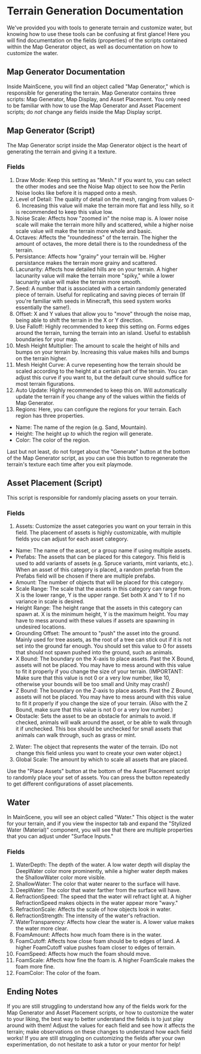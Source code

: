 # Terrain Generation Documentation
We've provided you with tools to generate terrain and customize water, but knowing how to use these tools can be confusing at first glance! Here you will find documentation on the fields (properties) of the scripts contained within the Map Generator object, as well as documentation on how to customize the water.

## Map Generator Documentation
Inside MainScene, you will find an object called "Map Generator," which is responsible for generating the terrain. Map Generator contains three scripts: Map Generator, Map Display, and Asset Placement. You only need to be familiar with how to use the Map Generator and Asset Placement scripts; do *not* change any fields inside the Map Display script.

## Map Generator (Script)
The Map Generator script inside the Map Generator object is the heart of generating the terrain and giving it a texture. 

### Fields
1. Draw Mode: Keep this setting as "Mesh." If you want to, you can select the other modes and see the Noise Map object to see how the Perlin Noise looks like before it is mapped onto a mesh.
2. Level of Detail: The quality of detail on the mesh, ranging from values 0-6. Increasing this value will make the terrain more flat and less hilly, so it is recommended to keep this value low.
3. Noise Scale: Affects how "zoomed in" the noise map is. A lower noise scale will make the terrain more hilly and scattered, while a higher noise scale value will make the terrain more whole and basic.
4. Octaves: Affects the "roundedness" of the terrain. The higher the amount of octaves, the more detail there is to the roundedness of the terrain.
5. Persistance: Affects how "grainy" your terrain will be. Higher persistance makes the terrain more grainy and scattered.
6. Lacunarity: Affects how detailed hills are on your terrain. A higher lacunarity value will make the terrain more "spiky," while a lower lacunarity value will make the terrain more smooth.
7. Seed: A number that is associated with a certain randomly generated piece of terrain. Useful for replicating and saving pieces of terrain (If you're familiar with seeds in Minecraft, this seed system works essentially the same!).
8. Offset: X and Y values that allow you to "move" through the noise map, being able to shift the terrain in the X or Y direction.
9. Use Falloff: Highly recommended to keep this setting on. Forms edges around the terrain, turning the terrain into an island. Useful to establish boundaries for your map.
10. Mesh Height Multiplier: The amount to scale the height of hills and bumps on your terrain by. Increasing this value makes hills and bumps on the terrain higher.
11. Mesh Height Curve: A curve repesenting how the terrain should be scaled according to the height at a certain part of the terrain. You can adjust this curve if you want to, but the default curve should suffice for most terrain figurations.
12. Auto Update: Highly recommended to keep this on. Will automatically update the terrain if you change any of the values within the fields of Map Generator.
13. Regions: Here, you can configure the regions for your terrain. Each region has three properties.
- Name: The name of the region (e.g. Sand, Mountain).
- Height: The height *up to* which the region will generate.
- Color: The color of the region.

Last but not least, do not forget about the "Generate" button at the bottom of the Map Generator script, as you can use this button to regenerate the terrain's texture each time after you exit playmode.

## Asset Placement (Script)
This script is responsible for randomly placing assets on your terrain.

### Fields
1. Assets: Customize the asset categories you want on your terrain in this field. The placement of assets is highly customizable, with multiple fields you can adjust for each asset category.
- Name: The name of the asset, or a group name if using multiple assets.
- Prefabs: The assets that can be placed for this category. This field is used to add variants of assets (e.g. Spruce variants, mint variants, etc.). When an asset of this category is placed, a random prefab from the Prefabs field will be chosen if there are multiple prefabs.
- Amount: The number of objects that will be placed for this category.
- Scale Range: The scale that the assets in this category can range from. X is the lower range, Y is the upper range. Set both X and Y to 1 if no variance in scale is desired.
- Height Range: The height range that the assets in this category can spawn at. X is the minimum height, Y is the maximum height. You may have to mess around with these values if assets are spawning in undesired locations.
- Grounding Offset: The amount to "push" the asset into the ground. Mainly used for tree assets, as the root of a tree can stick out if it is not set into the ground far enough. You should set this value to 0 for assets that should not spawn pushed into the ground, such as animals.
- X Bound: The boundary on the X-axis to place assets. Past the X Bound, assets will not be placed. You may have to mess around with this value to fit it properly if you change the size of your terrain. (IMPORTANT: Make sure that this value is not 0 or a very low number, like 10, otherwise your bounds will be too small and Unity may crash!)
- Z Bound: The boundary on the Z-axis to place assets. Past the Z Bound, assets will not be placed. You may have to mess around with this value to fit it properly if you change the size of your terrain. (Also with the Z Bound, make sure that this value is not 0 or a very low number.)
- Obstacle: Sets the asset to be an obstacle for animals to avoid. If checked, animals will walk around the asset, or be able to walk through it if unchecked. This box should be unchecked for small assets that animals can walk through, such as grass or mint.
2. Water: The object that represents the water of the terrain. (Do not change this field unless you want to create your own water object.)
3. Global Scale: The amount by which to scale all assets that are placed.

Use the "Place Assets" button at the bottom of the Asset Placement script to randomly place your set of assets. You can press the button repeatedly to get different configurations of asset placements.

## Water
In MainScene, you will see an object called "Water." This object is the water for your terrain, and if you view the inspector tab and expand the "Stylized Water (Material)" component, you will see that there are multiple properties that you can adjust under "Surface Inputs."

### Fields
1. WaterDepth: The depth of the water. A low water depth will display the DeepWater color more prominently, while a higher water depth makes the ShallowWater color more visible.
2. ShallowWater: The color that water nearer to the surface will have.
3. DeepWater: The color that water farther from the surface will have.
4. RefractionSpeed: The speed that the water will refract light at. A higher RefractionSpeed makes objects in the water appear more "wavy."
5. RefractionScale: Affects the scale of how objects look in water.
6. RefractionStrength: The intensity of the water's refraction.
7. WaterTransparency: Affects how clear the water is. A lower value makes the water more clear.
8. FoamAmount: Affects how much foam there is in the water.
9. FoamCutoff: Affects how close foam should be to edges of land. A higher FoamCutoff value pushes foam closer to edges of terrain.
10. FoamSpeed: Affects how much the foam should move.
11. FoamScale: Affects how fine the foam is. A higher FoamScale makes the foam more fine.
12. FoamColor: The color of the foam.

## Ending Notes
If you are still struggling to understand how any of the fields work for the Map Generator and Asset Placement scripts, or how to customize the water to your liking, the best way to better understand the fields is to just play around with them! Adjust the values for each field and see how it affects the terrain; make observations on these changes to understand how each field works! If you are still struggling on customizing the fields after your own experimentation, do not hesitate to ask a tutor or your mentor for help!
